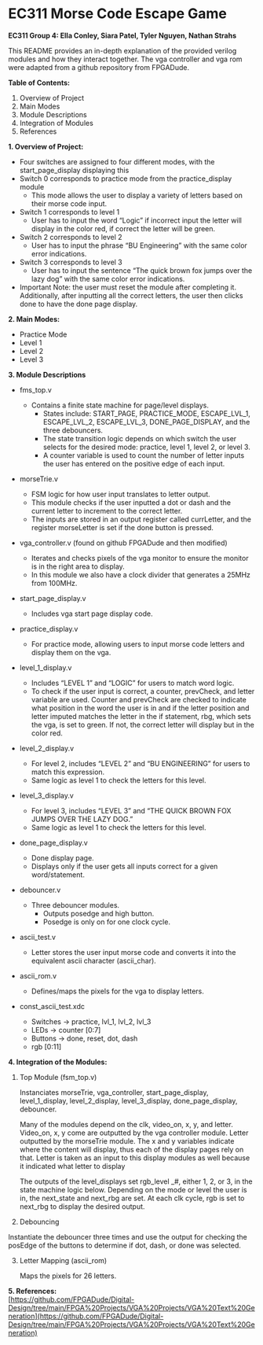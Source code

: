 # EC311 Morse Code Escape Game
**EC311 Group 4: Ella Conley, Siara Patel, Tyler Nguyen, Nathan Strahs**

This README provides an in-depth explanation of the provided verilog modules and how they interact together. The vga controller and vga rom were adapted from a github repository from FPGADude. 

**Table of Contents:** 

1. Overview of Project  
2. Main Modes   
3. Module Descriptions   
4. Integration of Modules  
5. References

**1. Overview of Project:**

- Four switches are assigned to four different modes, with the start\_page\_display displaying this   
- Switch 0 corresponds to practice mode from the practice\_display module   
  - This mode allows the user to display a variety of letters based on their morse code input.   
- Switch 1 corresponds to level 1   
  - User has to input the word “Logic” if incorrect input the letter will display in the color red, if correct the letter will be green.    
- Switch 2 corresponds to level 2   
  - User has to input the phrase “BU Engineering” with the same color error indications.   
- Switch 3 corresponds to level 3   
  - User has to input the sentence “The quick brown fox jumps over the lazy dog” with the same color error indications.   
- Important Note: the user must reset the module after completing it. Additionally, after inputting all the correct letters, the user then clicks done to have the done page display.

**2. Main Modes:** 

- Practice Mode  
- Level 1   
- Level 2   
- Level 3  

**3. Module Descriptions** 

- fms\_top.v  
  - Contains a finite state machine for page/level displays.   
    - States include: START\_PAGE, PRACTICE\_MODE, ESCAPE\_LVL\_1, ESCAPE\_LVL\_2, ESCAPE\_LVL\_3, DONE\_PAGE\_DISPLAY, and the three debouncers.   
    - The state transition logic depends on which switch the user selects for the desired mode: practice, level 1, level 2, or level 3\.   
    - A counter variable is used to count the number of letter inputs the user has entered on the positive edge of each input. 

- morseTrie.v  
  - FSM logic for how user input translates to letter output.  
  - This module checks if the user inputted a dot or dash and the current letter to increment to the correct letter.   
  - The inputs are stored in an output register called currLetter, and the register morseLetter is set if the done button is pressed. 

- vga\_controller.v (found on github FPGADude and then modified)  
  - Iterates and checks pixels of the vga monitor to ensure the monitor is in the right area to display.   
  - In this module we also have a clock divider that generates a 25MHz from 100MHz. 

- start\_page\_display.v  
  - Includes vga start page display code. 

- practice\_display.v  
  - For practice mode, allowing users to input morse code letters and display them on the vga. 

- level\_1\_display.v  
  - Includes “LEVEL 1” and “LOGIC” for users to match word logic.  
  - To check if the user input is correct, a counter, prevCheck, and letter variable are used. Counter and prevCheck are checked to indicate what position in the word the user is in and if the letter position and letter imputed matches the letter in the if statement, rbg, which sets the vga, is set to green. If not, the correct letter will display but in the color red.

- level\_2\_display.v   
  - For level 2, includes “LEVEL 2” and “BU ENGINEERING” for users to match this expression.  
  - Same logic as level 1 to check the letters for this level. 

- level\_3\_display.v   
  - For level 3,  includes “LEVEL 3” and “THE QUICK BROWN FOX JUMPS OVER THE LAZY DOG.”  
  - Same logic as level 1 to check the letters for this level. 

- done\_page\_display.v  
  - Done display page.   
  - Displays only if the user gets all inputs correct for a given word/statement. 

- debouncer.v  
  - Three debouncer modules.   
    - Outputs posedge and high button.   
    - Posedge is only on for one clock cycle.
    
- ascii\_test.v   
  - Letter stores the user input morse code and converts it into the equivalent ascii character (ascii\_char).

- ascii\_rom.v   
  - Defines/maps the pixels for the vga to display letters. 

- const\_ascii\_test.xdc  
  - Switches → practice, lvl\_1, lvl\_2, lvl\_3  
  - LEDs → counter \[0:7\]  
  - Buttons → done, reset, dot, dash   
  - rgb \[0:11\]

**4. Integration of the Modules:** 

1. Top Module (fsm\_top.v) 

   Instanciates morseTrie, vga\_controller, start\_page\_display, level\_1\_display, level\_2\_display, level\_3\_display, done\_page\_display, debouncer.

   	

   Many of the modules depend on the clk, video\_on, x, y, and letter. Video\_on, x, y come are outputted by the vga controller module. Letter outputted by the morseTrie module. The x and y variables indicate where the content will display, thus each of the display pages rely on that. Letter is taken as an input to this display modules as well because it indicated what letter to display

   The outputs of the level\_displays set rgb\_level \_\#, either 1, 2, or 3, in the state machine logic below. Depending on the mode or level the user is in, the next\_state and next\_rbg are set. At each clk cycle, rgb is set to next\_rbg to display the desired output.

   

2. Debouncing 

 	  
Instantiate the debouncer three times and use the output for checking the posEdge of the buttons to determine if dot, dash, or done was selected.

3. Letter Mapping (ascii\_rom) 

   Maps the pixels for 26 letters.

   

**5. References:**   
[https://github.com/FPGADude/Digital-Design/tree/main/FPGA%20Projects/VGA%20Projects/VGA%20Text%20Generation](https://github.com/FPGADude/Digital-Design/tree/main/FPGA%20Projects/VGA%20Projects/VGA%20Text%20Generation) 
